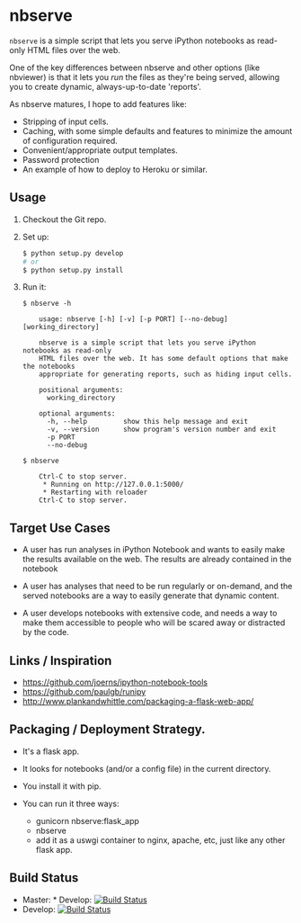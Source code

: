 # nbserve

`nbserve` is a simple script that lets you serve
iPython notebooks as read-only HTML files over the web.

One of the key differences between nbserve and other options
(like nbviewer) is that it lets you *run* the files as
they're being served, allowing you to create dynamic,
always-up-to-date 'reports'.

As nbserve matures, I hope to add features like:

* Stripping of input cells.
* Caching, with some simple defaults and features to minimize
  the amount of configuration required.
* Convenient/appropriate output templates.
* Password protection
* An example of how to deploy to Heroku or similar.

## Usage

1) Checkout the Git repo.
2) Set up:

   ```sh
   $ python setup.py develop
   # or
   $ python setup.py install
   ```

3) Run it:

   ```
   $ nbserve -h

       usage: nbserve [-h] [-v] [-p PORT] [--no-debug] [working_directory]

       nbserve is a simple script that lets you serve iPython notebooks as read-only
       HTML files over the web. It has some default options that make the notebooks
       appropriate for generating reports, such as hiding input cells.

       positional arguments:
         working_directory

       optional arguments:
         -h, --help         show this help message and exit
         -v, --version      show program's version number and exit
         -p PORT
         --no-debug

   $ nbserve

       Ctrl-C to stop server.
        * Running on http://127.0.0.1:5000/
        * Restarting with reloader
       Ctrl-C to stop server.
   ```


## Target Use Cases

* A user has run analyses in iPython Notebook and wants to easily make the
  results available on the web. The results are already contained
  in the notebook

* A user has analyses that need to be run regularly or on-demand, and
  the served notebooks are a way to easily generate that dynamic content.

* A user develops notebooks with extensive code, and needs a way to make
  them accessible to people who will be scared away or distracted by the code.

## Links / Inspiration

* https://github.com/joerns/ipython-notebook-tools  
* https://github.com/paulgb/runipy
* http://www.plankandwhittle.com/packaging-a-flask-web-app/

## Packaging / Deployment Strategy.

* It's a flask app. 
* It looks for notebooks (and/or a config file) in 
  the current directory.
* You install it with pip.
* You can run it three ways:

  * gunicorn nbserve:flask_app
  * nbserve
  * add it as a uswgi container to nginx, apache, etc, just like
    any other flask app.

## Build Status
* Master: * Develop: [![Build Status](https://travis-ci.org/robchambers/nbserve.svg?branch=master)](https://travis-ci.org/robchambers/nbserve)
* Develop: [![Build Status](https://travis-ci.org/robchambers/nbserve.svg?branch=develop)](https://travis-ci.org/robchambers/nbserve)

 